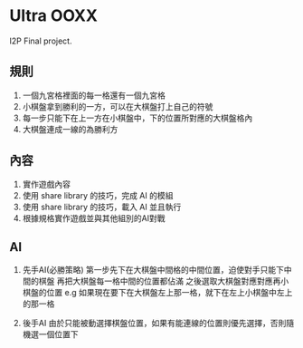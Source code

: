Ultra OOXX
========

I2P Final project.

## 規則

1. 一個九宮格裡面的每一格還有一個九宮格
2. 小棋盤拿到勝利的一方，可以在大棋盤打上自己的符號
3. 每一步只能下在上一方在小棋盤中，下的位置所對應的大棋盤格內
4. 大棋盤連成一線的為勝利方

## 內容

1. 實作遊戲內容
2. 使用 share library 的技巧，完成 AI 的模組
3. 使用 share library 的技巧，載入 AI 並且執行
4. 根據規格實作遊戲並與其他組別的AI對戰

## AI

1. 先手AI(必勝策略)
   第一步先下在大棋盤中間格的中間位置，迫使對手只能下中間的棋盤
   再把大棋盤每一格中間的位置都佔滿
   之後選取大棋盤對應對應再小棋盤的位置
   e.g 如果現在要下在大棋盤左上那一格，就下在左上小棋盤中左上的那一格
   
2. 後手AI
   由於只能被動選擇棋盤位置，如果有能連線的位置則優先選擇，否則隨機選一個位置下
